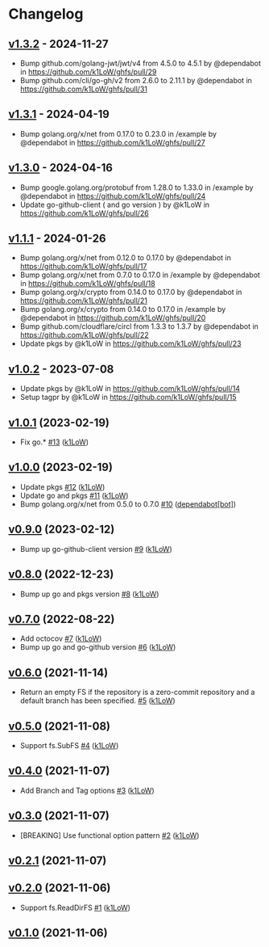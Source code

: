 # Changelog

## [v1.3.2](https://github.com/k1LoW/ghfs/compare/v1.3.1...v1.3.2) - 2024-11-27
- Bump github.com/golang-jwt/jwt/v4 from 4.5.0 to 4.5.1 by @dependabot in https://github.com/k1LoW/ghfs/pull/29
- Bump github.com/cli/go-gh/v2 from 2.6.0 to 2.11.1 by @dependabot in https://github.com/k1LoW/ghfs/pull/31

## [v1.3.1](https://github.com/k1LoW/ghfs/compare/v1.3.0...v1.3.1) - 2024-04-19
- Bump golang.org/x/net from 0.17.0 to 0.23.0 in /example by @dependabot in https://github.com/k1LoW/ghfs/pull/27

## [v1.3.0](https://github.com/k1LoW/ghfs/compare/v1.2.0...v1.3.0) - 2024-04-16
- Bump google.golang.org/protobuf from 1.28.0 to 1.33.0 in /example by @dependabot in https://github.com/k1LoW/ghfs/pull/24
- Update go-github-client ( and go version ) by @k1LoW in https://github.com/k1LoW/ghfs/pull/26

## [v1.1.1](https://github.com/k1LoW/ghfs/compare/v1.1.0...v1.1.1) - 2024-01-26
- Bump golang.org/x/net from 0.12.0 to 0.17.0 by @dependabot in https://github.com/k1LoW/ghfs/pull/17
- Bump golang.org/x/net from 0.7.0 to 0.17.0 in /example by @dependabot in https://github.com/k1LoW/ghfs/pull/18
- Bump golang.org/x/crypto from 0.14.0 to 0.17.0 by @dependabot in https://github.com/k1LoW/ghfs/pull/21
- Bump golang.org/x/crypto from 0.14.0 to 0.17.0 in /example by @dependabot in https://github.com/k1LoW/ghfs/pull/20
- Bump github.com/cloudflare/circl from 1.3.3 to 1.3.7 by @dependabot in https://github.com/k1LoW/ghfs/pull/22
- Update pkgs by @k1LoW in https://github.com/k1LoW/ghfs/pull/23

## [v1.0.2](https://github.com/k1LoW/ghfs/compare/v1.0.1...v1.0.2) - 2023-07-08
- Update pkgs by @k1LoW in https://github.com/k1LoW/ghfs/pull/14
- Setup tagpr by @k1LoW in https://github.com/k1LoW/ghfs/pull/15

## [v1.0.1](https://github.com/k1LoW/ghfs/compare/v1.0.0...v1.0.1) (2023-02-19)

* Fix go.* [#13](https://github.com/k1LoW/ghfs/pull/13) ([k1LoW](https://github.com/k1LoW))

## [v1.0.0](https://github.com/k1LoW/ghfs/compare/v0.9.0...v1.0.0) (2023-02-19)

* Update pkgs [#12](https://github.com/k1LoW/ghfs/pull/12) ([k1LoW](https://github.com/k1LoW))
* Update go and pkgs [#11](https://github.com/k1LoW/ghfs/pull/11) ([k1LoW](https://github.com/k1LoW))
* Bump golang.org/x/net from 0.5.0 to 0.7.0 [#10](https://github.com/k1LoW/ghfs/pull/10) ([dependabot[bot]](https://github.com/apps/dependabot))

## [v0.9.0](https://github.com/k1LoW/ghfs/compare/v0.8.0...v0.9.0) (2023-02-12)

* Bump up go-github-client version [#9](https://github.com/k1LoW/ghfs/pull/9) ([k1LoW](https://github.com/k1LoW))

## [v0.8.0](https://github.com/k1LoW/ghfs/compare/v0.7.0...v0.8.0) (2022-12-23)

* Bump up go and pkgs version [#8](https://github.com/k1LoW/ghfs/pull/8) ([k1LoW](https://github.com/k1LoW))

## [v0.7.0](https://github.com/k1LoW/ghfs/compare/v0.6.0...v0.7.0) (2022-08-22)

* Add octocov [#7](https://github.com/k1LoW/ghfs/pull/7) ([k1LoW](https://github.com/k1LoW))
* Bump up go and go-github version [#6](https://github.com/k1LoW/ghfs/pull/6) ([k1LoW](https://github.com/k1LoW))

## [v0.6.0](https://github.com/k1LoW/ghfs/compare/v0.5.0...v0.6.0) (2021-11-14)

* Return an empty FS if the repository is a zero-commit repository and a default branch has been specified. [#5](https://github.com/k1LoW/ghfs/pull/5) ([k1LoW](https://github.com/k1LoW))

## [v0.5.0](https://github.com/k1LoW/ghfs/compare/v0.4.0...v0.5.0) (2021-11-08)

* Support fs.SubFS [#4](https://github.com/k1LoW/ghfs/pull/4) ([k1LoW](https://github.com/k1LoW))

## [v0.4.0](https://github.com/k1LoW/ghfs/compare/v0.3.0...v0.4.0) (2021-11-07)

* Add Branch and Tag options [#3](https://github.com/k1LoW/ghfs/pull/3) ([k1LoW](https://github.com/k1LoW))

## [v0.3.0](https://github.com/k1LoW/ghfs/compare/v0.2.1...v0.3.0) (2021-11-07)

* [BREAKING] Use functional option pattern [#2](https://github.com/k1LoW/ghfs/pull/2) ([k1LoW](https://github.com/k1LoW))

## [v0.2.1](https://github.com/k1LoW/ghfs/compare/v0.2.0...v0.2.1) (2021-11-07)


## [v0.2.0](https://github.com/k1LoW/ghfs/compare/v0.1.0...v0.2.0) (2021-11-06)

* Support fs.ReadDirFS [#1](https://github.com/k1LoW/ghfs/pull/1) ([k1LoW](https://github.com/k1LoW))

## [v0.1.0](https://github.com/k1LoW/ghfs/compare/a4b05ac393a8...v0.1.0) (2021-11-06)
